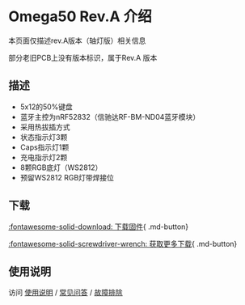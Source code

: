 Omega50 Rev.A 介绍
=====================
本页面仅描述rev.A版本（轴灯版）相关信息

部分老旧PCB上没有版本标识，属于Rev.A 版本

描述
---------

- 5x12的50%键盘
- 蓝牙主控为nRF52832（信驰达RF-BM-ND04蓝牙模块）
- 采用热拔插方式
- 状态指示灯3颗
- Caps指示灯1颗
- 充电指示灯2颗
- 8颗RGB底灯（WS2812）
- 预留WS2812 RGB灯带焊接位


## 下载

[:fontawesome-solid-download:  下载固件](https://glab.online/down/Glab3.0/){ .md-button}

[:fontawesome-solid-screwdriver-wrench:  获取更多下载](../down/download.md){ .md-button}

## 使用说明

访问 [使用说明](../../manual) / [常见问答](../../faq) / [故障排除](../../trouble)
